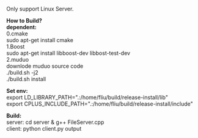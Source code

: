 Only support Linux Server.  

**How to Build?**  
**dependent:**  
0.cmake  
sudo apt-get install cmake  
1.Boost  
sudo apt-get install libboost-dev libbost-test-dev    
2.muduo  
downlode muduo source code  
./build.sh -j2  
./build.sh install  

**Set env:**  
export LD_LIBRARY_PATH=".:/home/fliu/build/release-install/lib"  
export CPLUS_INCLUDE_PATH=".:/home/fliu/build/release-install/include"  

**Build:**    
server:  cd server & g++ FileServer.cpp  
client:  python client.py output  
